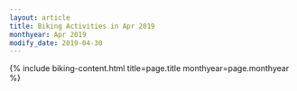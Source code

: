 ```yaml
---
layout: article
title: Biking Activities in Apr 2019
monthyear: Apr 2019
modify_date: 2019-04-30     
---
```


{% include biking-content.html title=page.title monthyear=page.monthyear %}

